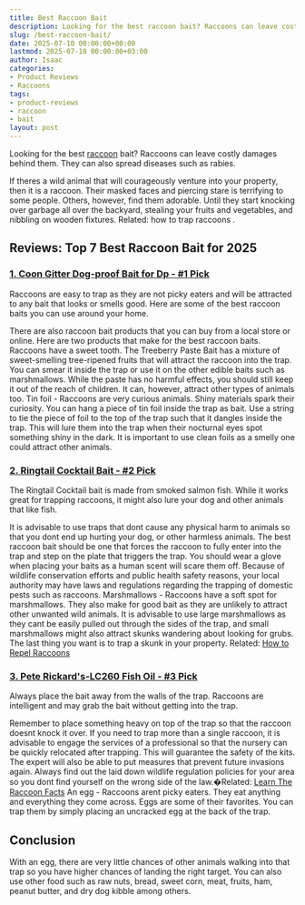 ```yaml
---
title: Best Raccoon Bait
description: Looking for the best raccoon bait? Raccoons can leave costly damages behind them. They can also spread diseases such as rabies. If theres a wild animal that...
slug: /best-raccoon-bait/
date: 2025-07-10 00:00:00+00:00
lastmod: 2025-07-10 00:00:00+03:00
author: Isaac
categories:
- Product Reviews
- Raccoons
tags:
- product-reviews
- raccoon
- bait
layout: post
---
```

Looking for the best [raccoon](https://pestpolicy.com/best-raccoon-traps/) bait? Raccoons can leave costly damages behind them. They can also spread diseases such as rabies.

If theres a wild animal that will courageously venture into your property, then it is a raccoon. Their masked faces and piercing stare is terrifying to some people.
Others, however, find them adorable. Until they start knocking over garbage all over the backyard, stealing your fruits and vegetables, and nibbling on wooden fixtures. Related:
how to trap raccoons
.
## Reviews: Top 7 Best Raccoon Bait for 2025
### [1. Coon Gitter Dog-proof Bait for Dp - #1 Pick](https://www.amazon.com/dp/B01J81MQOY/?tag=p-policy-20)
Raccoons are easy to trap as they are not picky eaters and will be attracted to any bait that looks or smells good. Here are some of the best raccoon baits you can use around your home.



There are also raccoon bait products that you can buy from a local store or online. Here are two products that make for the best raccoon baits.
Raccoons have a sweet tooth. The Treeberry Paste Bait has a mixture of sweet-smelling tree-ripened fruits that will attract the raccoon into the trap.
You can smear it inside the trap or use it on the other edible baits such as marshmallows. While the paste has no harmful effects, you should still keep it out of the reach of children.
It can, however, attract other types of animals too.
Tin foil -
Raccoons are very curious animals. Shiny materials spark their curiosity.
You can hang a piece of tin foil inside the trap as bait. Use a string to tie the piece of foil to the top of the trap such that it dangles inside the trap.
This will lure them into the trap when their nocturnal eyes spot something shiny in the dark. It is important to use clean foils as a smelly one could attract other animals.
### [2. Ringtail Cocktail Bait - #2 Pick](https://www.amazon.com/dp/B00A6TOYAC/?tag=p-policy-20)
The Ringtail Cocktail bait is made from smoked salmon fish. While it works great for trapping raccoons, it might also lure your dog and other animals that like fish.




It is advisable to use traps that dont cause any physical harm to animals so that you dont end up hurting your dog, or other harmless animals.
The best raccoon bait should be one that forces the raccoon to fully enter into the trap and step on the plate that triggers the trap. You should wear a glove when placing your baits as a human scent will scare them off.
Because of wildlife conservation efforts and public health safety reasons, your local authority may have laws and regulations regarding the trapping of domestic pests such as raccoons.
Marshmallows -
Raccoons have a soft spot for marshmallows. They also make for good bait as they are unlikely to attract other unwanted wild animals.
It is advisable to use large marshmallows as they cant be easily pulled out through the sides of the trap, and small marshmallows might also attract skunks wandering about looking for grubs. The last thing you want is to trap a skunk in your property.
Related:
[How to Repel Raccoons](https://pestpolicy.com/how-to-repel-raccoons/)
### [3. Pete Rickard's-LC260 Fish Oil - #3 Pick](https://www.amazon.com/dp/B00A6TOYAC/?tag=p-policy-20)
Always place the bait away from the walls of the trap. Raccoons are intelligent and may grab the bait without getting into the trap.




Remember to place something heavy on top of the trap so that the raccoon doesnt knock it over.
If you need to trap more than a single raccoon, it is advisable to engage the services of a professional so that the nursery can be quickly relocated after trapping. This will guarantee the safety of the kits. The expert will also be able to put measures that prevent future invasions again.
Always find out the laid down wildlife regulation policies for your area so you dont find yourself on the wrong side of the law.�Related:
[Learn The Raccoon Facts](https://pestpolicy.com/raccoon-facts/)
An egg -
Raccoons arent picky eaters. They eat anything and everything they come across. Eggs are some of their favorites. You can trap them by simply placing an uncracked egg at the back of the trap.
## Conclusion
With an egg, there are very little chances of other animals walking into that trap so you have higher chances of landing the right target.
You can also use other food such as raw nuts, bread, sweet corn, meat, fruits, ham, peanut butter, and dry dog kibble among others.